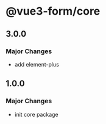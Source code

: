 # @vue3-form/core

## 3.0.0

### Major Changes

- add element-plus

## 1.0.0

### Major Changes

- init core package
